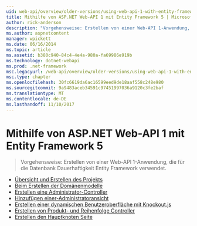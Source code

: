 ```yaml
---
uid: web-api/overview/older-versions/using-web-api-1-with-entity-framework-5/index
title: Mithilfe von ASP.NET Web-API 1 mit Entity Framework 5 | Microsoft Docs
author: rick-anderson
description: "Vorgehensweise: Erstellen von einer Web-API 1-Anwendung, die für die Datenbank Dauerhaftigkeit Entity Framework verwendet."
ms.author: aspnetcontent
manager: wpickett
ms.date: 06/16/2014
ms.topic: article
ms.assetid: b380c940-84c4-4e4a-980a-fa69986e919b
ms.technology: dotnet-webapi
ms.prod: .net-framework
msc.legacyurl: /web-api/overview/older-versions/using-web-api-1-with-entity-framework-5
msc.type: chapter
ms.openlocfilehash: 30fc6619da6ac16599eed9de18aaf558c248e980
ms.sourcegitcommit: 9a9483aceb34591c97451997036a9120c3fe2baf
ms.translationtype: MT
ms.contentlocale: de-DE
ms.lasthandoff: 11/10/2017
---
```

<a name="using-aspnet-web-api-1-with-entity-framework-5"></a>Mithilfe von ASP.NET Web-API 1 mit Entity Framework 5
====================
> Vorgehensweise: Erstellen von einer Web-API 1-Anwendung, die für die Datenbank Dauerhaftigkeit Entity Framework verwendet.


- [Übersicht und Erstellen des Projekts](using-web-api-with-entity-framework-part-1.md)
- [Beim Erstellen der Domänenmodelle](using-web-api-with-entity-framework-part-2.md)
- [Erstellen eine Administrator-Controller](using-web-api-with-entity-framework-part-3.md)
- [Hinzufügen einer-Administratoransicht](using-web-api-with-entity-framework-part-4.md)
- [Erstellen einer dynamischen Benutzeroberfläche mit Knockout.js](using-web-api-with-entity-framework-part-5.md)
- [Erstellen von Produkt- und Reihenfolge Controller](using-web-api-with-entity-framework-part-6.md)
- [Erstellen den Hauptknoten Seite](using-web-api-with-entity-framework-part-7.md)
